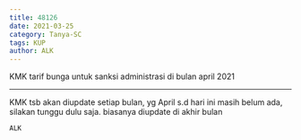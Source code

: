 ```yaml
---
title: 48126
date: 2021-03-25
category: Tanya-SC
tags: KUP
author: ALK
---
```


KMK tarif bunga untuk sanksi administrasi di bulan april 2021

---

KMK tsb akan diupdate setiap bulan, yg April s.d hari ini masih belum ada, silakan tunggu dulu saja. biasanya diupdate di akhir bulan

`ALK`
